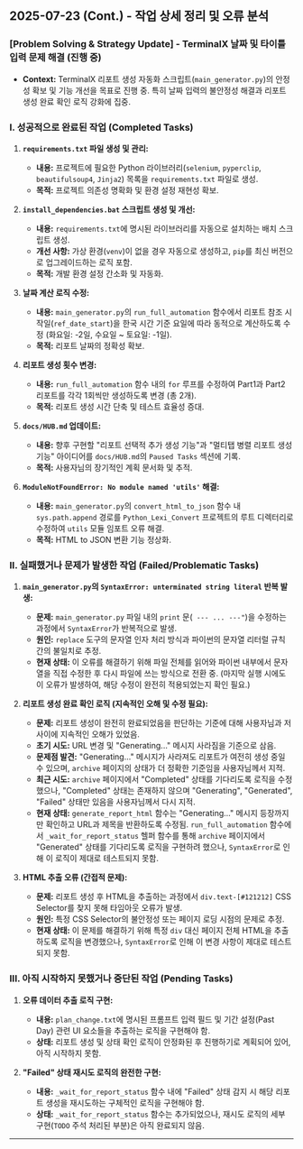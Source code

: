 ## 2025-07-23 (Cont.) - 작업 상세 정리 및 오류 분석

### [Problem Solving & Strategy Update] - TerminalX 날짜 및 타이틀 입력 문제 해결 (진행 중)

- **Context:** TerminalX 리포트 생성 자동화 스크립트(`main_generator.py`)의 안정성 확보 및 기능 개선을 목표로 진행 중. 특히 날짜 입력의 불안정성 해결과 리포트 생성 완료 확인 로직 강화에 집중.

### I. 성공적으로 완료된 작업 (Completed Tasks)

1.  **`requirements.txt` 파일 생성 및 관리:**
    *   **내용:** 프로젝트에 필요한 Python 라이브러리(`selenium`, `pyperclip`, `beautifulsoup4`, `Jinja2`) 목록을 `requirements.txt` 파일로 생성.
    *   **목적:** 프로젝트 의존성 명확화 및 환경 설정 재현성 확보.

2.  **`install_dependencies.bat` 스크립트 생성 및 개선:**
    *   **내용:** `requirements.txt`에 명시된 라이브러리를 자동으로 설치하는 배치 스크립트 생성.
    *   **개선 사항:** 가상 환경(`venv`)이 없을 경우 자동으로 생성하고, `pip`를 최신 버전으로 업그레이드하는 로직 포함.
    *   **목적:** 개발 환경 설정 간소화 및 자동화.

3.  **날짜 계산 로직 수정:**
    *   **내용:** `main_generator.py`의 `run_full_automation` 함수에서 리포트 참조 시작일(`ref_date_start`)을 한국 시간 기준 요일에 따라 동적으로 계산하도록 수정 (화요일: -2일, 수요일 ~ 토요일: -1일).
    *   **목적:** 리포트 날짜의 정확성 확보.

4.  **리포트 생성 횟수 변경:**
    *   **내용:** `run_full_automation` 함수 내의 `for` 루프를 수정하여 Part1과 Part2 리포트를 각각 1회씩만 생성하도록 변경 (총 2개).
    *   **목적:** 리포트 생성 시간 단축 및 테스트 효율성 증대.

5.  **`docs/HUB.md` 업데이트:**
    *   **내용:** 향후 구현할 "리포트 선택적 추가 생성 기능"과 "멀티탭 병렬 리포트 생성 기능" 아이디어를 `docs/HUB.md`의 `Paused Tasks` 섹션에 기록.
    *   **목적:** 사용자님의 장기적인 계획 문서화 및 추적.

6.  **`ModuleNotFoundError: No module named 'utils'` 해결:**
    *   **내용:** `main_generator.py`의 `convert_html_to_json` 함수 내 `sys.path.append` 경로를 `Python_Lexi_Convert` 프로젝트의 루트 디렉터리로 수정하여 `utils` 모듈 임포트 오류 해결.
    *   **목적:** HTML to JSON 변환 기능 정상화.

### II. 실패했거나 문제가 발생한 작업 (Failed/Problematic Tasks)

1.  **`main_generator.py`의 `SyntaxError: unterminated string literal` 반복 발생:**
    *   **문제:** `main_generator.py` 파일 내의 `print` 문(`
--- ... ---"`)을 수정하는 과정에서 `SyntaxError`가 반복적으로 발생.
    *   **원인:** `replace` 도구의 문자열 인자 처리 방식과 파이썬의 문자열 리터럴 규칙 간의 불일치로 추정.
    *   **현재 상태:** 이 오류를 해결하기 위해 파일 전체를 읽어와 파이썬 내부에서 문자열을 직접 수정한 후 다시 파일에 쓰는 방식으로 전환 중. (마지막 실행 시에도 이 오류가 발생하여, 해당 수정이 완전히 적용되었는지 확인 필요.)

2.  **리포트 생성 완료 확인 로직 (지속적인 오해 및 수정 필요):**
    *   **문제:** 리포트 생성이 완전히 완료되었음을 판단하는 기준에 대해 사용자님과 저 사이에 지속적인 오해가 있었음.
    *   **초기 시도:** URL 변경 및 "Generating..." 메시지 사라짐을 기준으로 삼음.
    *   **문제점 발견:** "Generating..." 메시지가 사라져도 리포트가 여전히 생성 중일 수 있으며, `archive` 페이지의 상태가 더 정확한 기준임을 사용자님께서 지적.
    *   **최근 시도:** `archive` 페이지에서 "Completed" 상태를 기다리도록 로직을 수정했으나, "Completed" 상태는 존재하지 않으며 "Generating", "Generated", "Failed" 상태만 있음을 사용자님께서 다시 지적.
    *   **현재 상태:** `generate_report_html` 함수는 "Generating..." 메시지 등장까지만 확인하고 URL과 제목을 반환하도록 수정됨. `run_full_automation` 함수에서 `_wait_for_report_status` 헬퍼 함수를 통해 `archive` 페이지에서 "Generated" 상태를 기다리도록 로직을 구현하려 했으나, `SyntaxError`로 인해 이 로직이 제대로 테스트되지 못함.

3.  **HTML 추출 오류 (간접적 문제):**
    *   **문제:** 리포트 생성 후 HTML을 추출하는 과정에서 `div.text-[#121212]` CSS Selector를 찾지 못해 타임아웃 오류가 발생.
    *   **원인:** 특정 CSS Selector의 불안정성 또는 페이지 로딩 시점의 문제로 추정.
    *   **현재 상태:** 이 문제를 해결하기 위해 특정 `div` 대신 페이지 전체 HTML을 추출하도록 로직을 변경했으나, `SyntaxError`로 인해 이 변경 사항이 제대로 테스트되지 못함.

### III. 아직 시작하지 못했거나 중단된 작업 (Pending Tasks)

1.  **오류 데이터 추출 로직 구현:**
    *   **내용:** `plan_change.txt`에 명시된 프롬프트 입력 필드 및 기간 설정(Past Day) 관련 UI 요소들을 추출하는 로직을 구현해야 함.
    *   **상태:** 리포트 생성 및 상태 확인 로직이 안정화된 후 진행하기로 계획되어 있어, 아직 시작하지 못함.

2.  **"Failed" 상태 재시도 로직의 완전한 구현:**
    *   **내용:** `_wait_for_report_status` 함수 내에 "Failed" 상태 감지 시 해당 리포트 생성을 재시도하는 구체적인 로직을 구현해야 함.
    *   **상태:** `_wait_for_report_status` 함수는 추가되었으나, 재시도 로직의 세부 구현(`TODO` 주석 처리된 부분)은 아직 완료되지 않음.

---